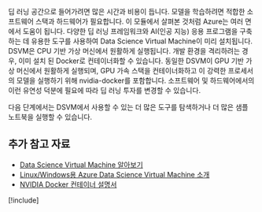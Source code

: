 딥 러닝 공간으로 들어가려면 많은 시간과 비용이 듭니다. 모델을 학습하려면 적합한 소프트웨어 스택과 하드웨어가 필요합니다. 이 모듈에서 살펴본 것처럼 Azure는 여러 면에서 도움이 됩니다. 다양한 딥 러닝 프레임워크와 AI(인공 지능) 응용 프로그램을 구축하는 데 유용한 도구를 사용하여 Data Science Virtual Machine이 미리 설치됩니다. DSVM은 CPU 기반 가상 머신에서 원활하게 실행됩니다. 개발 환경을 격리하려는 경우, 이미 설치 된 Docker로 컨테이너화할 수 있습니다. 동일한 DSVM이 GPU 기반 가상 머신에서 원활하게 실행되며, GPU 가속 스택을 컨테이너화하고 이 강력한 프로세서의 모델을 실행하기 위해 nvidia-docker를 포함합니다. 소프트웨어 및 하드웨어에서의 이런 유연성 덕분에 필요에 따라 딥 러닝 투자를 변경할 수 있습니다. 

다음 단계에서는 DSVM에서 사용할 수 있는 더 많은 도구를 탐색하거나 더 많은 샘플 노트북을 실행할 수 있습니다. 


## <a name="further-reading"></a>추가 참고 자료

- [Data Science Virtual Machine 알아보기](https://docs.microsoft.com/azure/machine-learning/data-science-virtual-machine/dsvm-tools-overview)
- [Linux/Windows용 Azure Data Science Virtual Machine 소개](https://docs.microsoft.com/azure/machine-learning/data-science-virtual-machine/overview)
- [NVIDIA Docker 컨테이너 설명서](https://www.nvidia.com/object/docker-container.html)

[!include[](../../../includes/azure-sandbox-cleanup.md)]
